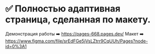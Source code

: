 # :white_check_mark: Полностью адаптивная страница, сделанная по макету.

Демонстрация работы ➡️ https://pages-668.pages.dev/
Макет ➡️ https://www.figma.com/file/srEdFGe5jVsLZtrr9CqUUh/Pages?node-id=0%3A1
